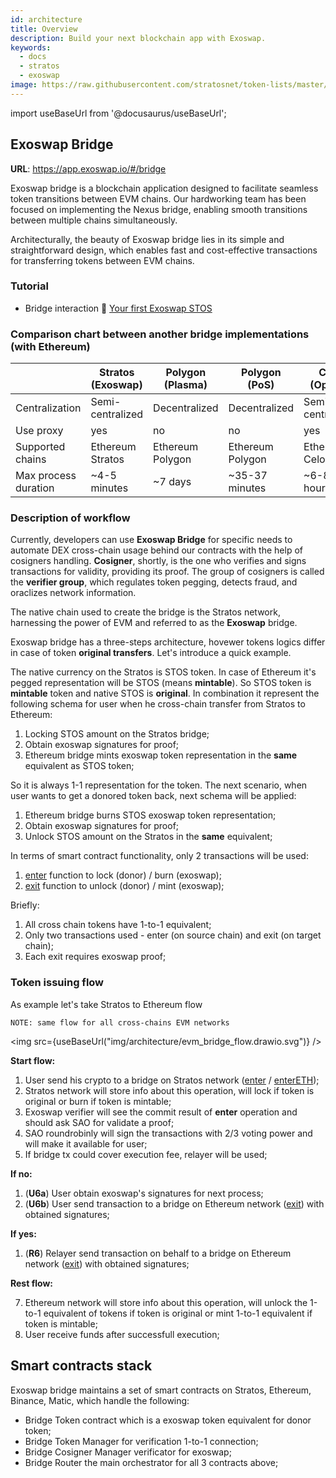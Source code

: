 ```yaml
---
id: architecture
title: Overview
description: Build your next blockchain app with Exoswap.
keywords:
  - docs
  - stratos
  - exoswap
image: https://raw.githubusercontent.com/stratosnet/token-lists/master/logo.svg
---
```

import useBaseUrl from '@docusaurus/useBaseUrl';

## Exoswap Bridge

**URL**: https://app.exoswap.io/#/bridge

Exoswap bridge is a blockchain application designed to facilitate seamless token transitions between EVM chains. Our hardworking team has been focused on implementing the Nexus bridge, enabling smooth transitions between multiple chains simultaneously.

Architecturally, the beauty of Exoswap bridge lies in its simple and straightforward design, which enables fast and cost-effective transactions for transferring tokens between EVM chains.

### Tutorial
* Bridge interaction :movie_camera: [Your first Exoswap STOS](https://www.youtube.com)

### Comparison chart between another bridge implementations (with Ethereum)

|                      | Stratos (Exoswap)   | Polygon (Plasma)      | Polygon (PoS)         | Celo (Optics)          |
|----------------------|-------------------------|-----------------------|-----------------------|------------------------|
| Centralization       | Semi-centralized        | Decentralized         | Decentralized         | Semi-centralized       |
| Use proxy            | yes                     | no                    | no                    | yes                    |
| Supported chains     | Ethereum<br/> Stratos   | Ethereum<br/> Polygon | Ethereum<br/> Polygon | Ethereum<br/> Celo     |
| Max process duration | ~4-5 minutes            | ~7 days               | ~35-37 minutes        | ~6-8 hours             |

### Description of workflow

Currently, developers can use **Exoswap Bridge** for specific needs to automate DEX cross-chain usage behind our contracts with the help of cosigners handling. **Cosigner**, shortly, is the one who verifies and signs transactions for validity, providing its proof. The group of cosigners is called the **verifier group**, which regulates token pegging, detects fraud, and oraclizes network information.


The native chain used to create the bridge is the Stratos network, harnessing the power of EVM and referred to as the **Exoswap** bridge.

Exoswap bridge has a three-steps architecture, hovewer tokens logics differ in case of token **original transfers**. Let's introduce a quick example.

The native currency on the Stratos is STOS token. In case of Ethereum it's pegged representation will be STOS (means **mintable**). So STOS token is **mintable** token and native STOS is **original**. In combination it represent the following schema for user when he cross-chain transfer from Stratos to Ethereum:

1. Locking STOS amount on the Stratos bridge;
2. Obtain exoswap signatures for proof;
3. Ethereum bridge mints exoswap token representation in the **same** equivalent as STOS token;

So it is always 1-1 representation for the token.
The next scenario, when user wants to get a donored token back, next schema will be applied:

1. Ethereum bridge burns STOS exoswap token representation;
2. Obtain exoswap signatures for proof;
3. Unlock STOS amount on the Stratos in the **same** equivalent;

In terms of smart contract functionality, only 2 transactions will be used:
1. [enter](/docs/bridge/contracts/bridge-router#enter) function to lock (donor) / burn (exoswap);
2. [exit](/docs/bridge/contracts/bridge-router#exit) function to unlock (donor) / mint (exoswap);

Briefly:
1. All cross chain tokens have 1-to-1 equivalent;
2. Only two transactions used - enter (on source chain) and exit (on target chain);
3. Each exit requires exoswap proof;

### Token issuing flow

As example let's take Stratos to Ethereum flow

`NOTE: same flow for all cross-chains EVM networks`

<img src={useBaseUrl("img/architecture/evm_bridge_flow.drawio.svg")} />

**Start flow:**

1. User send his crypto to a bridge on Stratos network ([enter](/docs/bridge/contracts/bridge-router#enter) / [enterETH](/docs/bridge/contracts/bridge-router#enterETH));
2. Stratos network will store info about this operation, will lock if token is original or burn if token is mintable;
3. Exoswap verifier will see the commit result of **enter** operation and should ask SAO for validate a proof;
4. SAO roundrobinly will sign the transactions with 2/3 voting power and will make it available for user;
5. If bridge tx could cover execution fee, relayer will be used;

**If no:**

1. (**U6a**) User obtain exoswap's signatures for next process;
2. (**U6b**) User send transaction to a bridge on Ethereum network ([exit](/docs/bridge/contracts/bridge-router#exit)) with obtained signatures;

**If yes:**

1. (**R6**) Relayer send transaction on behalf to a bridge on Ethereum network ([exit](/docs/bridge/contracts/bridge-router#exit)) with obtained signatures;


**Rest flow:**

7. Ethereum network will store info about this operation, will unlock the 1-to-1 equivalent of tokens if token is original or mint 1-to-1 equivalent if token is mintable;
8. User receive funds after successfull execution;

## Smart contracts stack

Exoswap bridge maintains a set of smart contracts on Stratos, Ethereum, Binance, Matic, which handle the following:

- Bridge Token contract which is a exoswap token equivalent for donor token;
- Bridge Token Manager for verification 1-to-1 connection;
- Bridge Cosigner Manager verificator for exoswap;
- Bridge Router the main orchestrator for all 3 contracts above;
